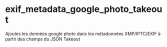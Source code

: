 # exif_metadata_google_photo_takeout
Ajoutes les données google photo dans les métadonnées XMP/IPTC/EXIF à partir des champs du JSON Takeout
